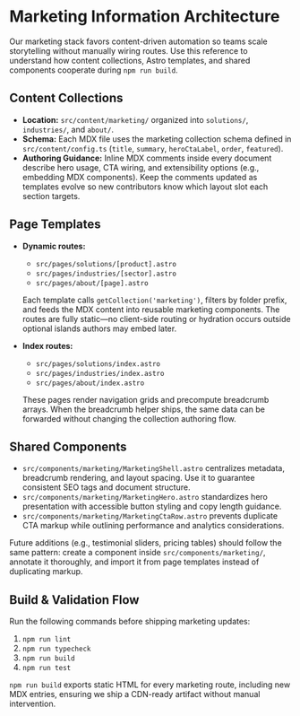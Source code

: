 # Marketing Information Architecture

Our marketing stack favors content-driven automation so teams scale storytelling without manually
wiring routes. Use this reference to understand how content collections, Astro templates, and shared
components cooperate during `npm run build`.

## Content Collections

- **Location:** `src/content/marketing/` organized into `solutions/`, `industries/`, and `about/`.
- **Schema:** Each MDX file uses the marketing collection schema defined in
  `src/content/config.ts` (`title`, `summary`, `heroCtaLabel`, `order`, `featured`).
- **Authoring Guidance:** Inline MDX comments inside every document describe hero usage, CTA
  wiring, and extensibility options (e.g., embedding MDX components). Keep the comments updated as
  templates evolve so new contributors know which layout slot each section targets.

## Page Templates

- **Dynamic routes:**

  - `src/pages/solutions/[product].astro`
  - `src/pages/industries/[sector].astro`
  - `src/pages/about/[page].astro`

  Each template calls `getCollection('marketing')`, filters by folder prefix, and feeds the MDX
  content into reusable marketing components. The routes are fully static—no client-side routing or
  hydration occurs outside optional islands authors may embed later.

- **Index routes:**

  - `src/pages/solutions/index.astro`
  - `src/pages/industries/index.astro`
  - `src/pages/about/index.astro`

  These pages render navigation grids and precompute breadcrumb arrays. When the breadcrumb helper
  ships, the same data can be forwarded without changing the collection authoring flow.

## Shared Components

- `src/components/marketing/MarketingShell.astro` centralizes metadata, breadcrumb rendering, and
  layout spacing. Use it to guarantee consistent SEO tags and document structure.
- `src/components/marketing/MarketingHero.astro` standardizes hero presentation with accessible
  button styling and copy length guidance.
- `src/components/marketing/MarketingCtaRow.astro` prevents duplicate CTA markup while outlining
  performance and analytics considerations.

Future additions (e.g., testimonial sliders, pricing tables) should follow the same pattern: create a
component inside `src/components/marketing/`, annotate it thoroughly, and import it from page
templates instead of duplicating markup.

## Build & Validation Flow

Run the following commands before shipping marketing updates:

1. `npm run lint`
2. `npm run typecheck`
3. `npm run build`
4. `npm run test`

`npm run build` exports static HTML for every marketing route, including new MDX entries, ensuring we
ship a CDN-ready artifact without manual intervention.
